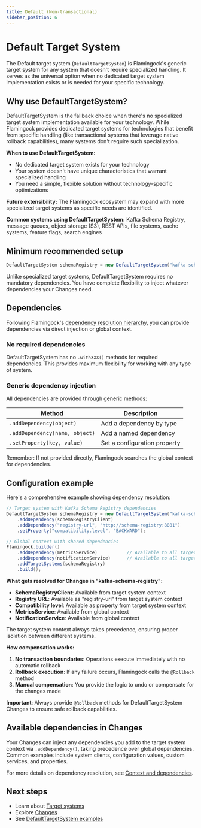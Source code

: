 ```yaml
---
title: Default (Non-transactional)
sidebar_position: 6
---
```


# Default Target System

The Default target system (`DefaultTargetSystem`) is Flamingock's generic target system for any system that doesn't require specialized handling. It serves as the universal option when no dedicated target system implementation exists or is needed for your specific technology.

## Why use DefaultTargetSystem?

DefaultTargetSystem is the fallback choice when there's no specialized target system implementation available for your technology. While Flamingock provides dedicated target systems for technologies that benefit from specific handling (like transactional systems that leverage native rollback capabilities), many systems don't require such specialization.

**When to use DefaultTargetSystem:**
- No dedicated target system exists for your technology
- Your system doesn't have unique characteristics that warrant specialized handling
- You need a simple, flexible solution without technology-specific optimizations

**Future extensibility:** The Flamingock ecosystem may expand with more specialized target systems as specific needs are identified. 


**Common systems using DefaultTargetSystem:** Kafka Schema Registry, message queues, object storage (S3), REST APIs, file systems, cache systems, feature flags, search engines

## Minimum recommended setup

```java
DefaultTargetSystem schemaRegistry = new DefaultTargetSystem("kafka-schema-registry");
```

Unlike specialized target systems, DefaultTargetSystem requires no mandatory dependencies. You have complete flexibility to inject whatever dependencies your Changes need.

## Dependencies

Following Flamingock's [dependency resolution hierarchy](../flamingock-library-config/context-and-dependencies.md), you can provide dependencies via direct injection or global context.

### No required dependencies

DefaultTargetSystem has no `.withXXX()` methods for required dependencies. This provides maximum flexibility for working with any type of system.

### Generic dependency injection

All dependencies are provided through generic methods:

| Method | Description |
|--------|-------------|
| `.addDependency(object)` | Add a dependency by type |
| `.addDependency(name, object)` | Add a named dependency |
| `.setProperty(key, value)` | Set a configuration property |

Remember: If not provided directly, Flamingock searches the global context for dependencies.

## Configuration example

Here's a comprehensive example showing dependency resolution:

```java
// Target system with Kafka Schema Registry dependencies
DefaultTargetSystem schemaRegistry = new DefaultTargetSystem("kafka-schema-registry")
    .addDependency(schemaRegistryClient)
    .addDependency("registry-url", "http://schema-registry:8081")
    .setProperty("compatibility.level", "BACKWARD");

// Global context with shared dependencies
Flamingock.builder()
    .addDependency(metricsService)           // Available to all targets
    .addDependency(notificationService)      // Available to all targets
    .addTargetSystems(schemaRegistry)
    .build();
```

**What gets resolved for Changes in "kafka-schema-registry":**
- **SchemaRegistryClient**: Available from target system context
- **Registry URL**: Available as "registry-url" from target system context  
- **Compatibility level**: Available as property from target system context
- **MetricsService**: Available from global context
- **NotificationService**: Available from global context

The target system context always takes precedence, ensuring proper isolation between different systems.

**How compensation works:**
1. **No transaction boundaries**: Operations execute immediately with no automatic rollback
2. **Rollback execution**: If any failure occurs, Flamingock calls the `@Rollback` method
3. **Manual compensation**: You provide the logic to undo or compensate for the changes made

**Important**: Always provide `@Rollback` methods for DefaultTargetSystem Changes to ensure safe rollback capabilities.

## Available dependencies in Changes

Your Changes can inject any dependencies you add to the target system context via `.addDependency()`, taking precedence over global dependencies. Common examples include system clients, configuration values, custom services, and properties.

For more details on dependency resolution, see [Context and dependencies](../flamingock-library-config/context-and-dependencies.md).

## Next steps

- Learn about [Target systems](introduction.md)
- Explore [Changes](../changes/introduction.md)  
- See [DefaultTargetSystem examples](https://github.com/flamingock/flamingock-examples/tree/master/default)